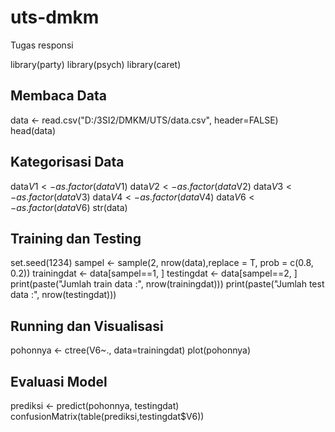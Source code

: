 # uts-dmkm
Tugas responsi

library(party)
library(psych)
library(caret)

## Membaca Data 
data <- read.csv("D:/3SI2/DMKM/UTS/data.csv", header=FALSE)
head(data)

## Kategorisasi Data
data$V1 <- as.factor(data$V1)
data$V2 <- as.factor(data$V2)
data$V3 <- as.factor(data$V3)
data$V4 <- as.factor(data$V4)
data$V6 <- as.factor(data$V6)
str(data)

## Training dan Testing
set.seed(1234)
sampel <- sample(2, nrow(data),replace = T, prob = c(0.8, 0.2))
trainingdat <- data[sampel==1, ]
testingdat <- data[sampel==2, ]
print(paste("Jumlah train data :", nrow(trainingdat)))
print(paste("Jumlah test data :", nrow(testingdat)))

## Running dan Visualisasi
pohonnya <- ctree(V6~., data=trainingdat)
plot(pohonnya)

## Evaluasi Model
prediksi <- predict(pohonnya, testingdat)
confusionMatrix(table(prediksi,testingdat$V6))
